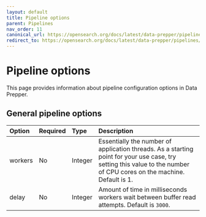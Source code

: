 ```yaml
---
layout: default
title: Pipeline options
parent: Pipelines
nav_order: 11
canonical_url: https://opensearch.org/docs/latest/data-prepper/pipelines/pipelines-configuration-options/
redirect_to: https://opensearch.org/docs/latest/data-prepper/pipelines/pipelines-configuration-options/
---
```


# Pipeline options

This page provides information about pipeline configuration options in Data Prepper. 

## General pipeline options

Option | Required | Type | Description
:--- | :--- | :--- | :---
workers | No | Integer | Essentially the number of application threads. As a starting point for your use case, try setting this value to the number of CPU cores on the machine. Default is 1.
delay | No | Integer | Amount of time in milliseconds workers wait between buffer read attempts. Default is `3000`.

